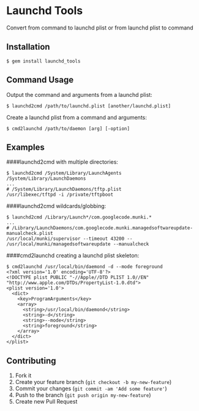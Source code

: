 # Launchd Tools

Convert from command to launchd plist or from launchd plist to command

## Installation

    $ gem install launchd_tools

## Command Usage

Output the command and arguments from a launchd plist:

    $ launchd2cmd /path/to/launchd.plist [another/launchd.plist]

Create a launchd plist from a command and arguments:

    $ cmd2launchd /path/to/daemon [arg] [-option]

## Examples

####launchd2cmd with multiple directories:

    $ launchd2cmd /System/Library/LaunchAgents /System/Library/LaunchDaemons
    ...
    # /System/Library/LaunchDaemons/tftp.plist
    /usr/libexec/tftpd -i /private/tftpboot

####launchd2cmd wildcards/globbing:

    $ launchd2cmd /Library/Launch*/com.googlecode.munki.*
    ...
    # /Library/LaunchDaemons/com.googlecode.munki.managedsoftwareupdate-manualcheck.plist
    /usr/local/munki/supervisor --timeout 43200 -- /usr/local/munki/managedsoftwareupdate --manualcheck

####cmd2launchd creating a launchd plist skeleton:

    $ cmd2launchd /usr/local/bin/daemond -d --mode foreground
    <?xml version='1.0' encoding='UTF-8'?>
    <!DOCTYPE plist PUBLIC "-//Apple//DTD PLIST 1.0//EN" "http://www.apple.com/DTDs/PropertyList-1.0.dtd">
    <plist version='1.0'>
      <dict>
        <key>ProgramArguments</key>
        <array>
          <string>/usr/local/bin/daemond</string>
          <string>-d</string>
          <string>--mode</string>
          <string>foreground</string>
        </array>
      </dict>
    </plist>



## Contributing

1. Fork it
2. Create your feature branch (`git checkout -b my-new-feature`)
3. Commit your changes (`git commit -am 'Add some feature'`)
4. Push to the branch (`git push origin my-new-feature`)
5. Create new Pull Request


